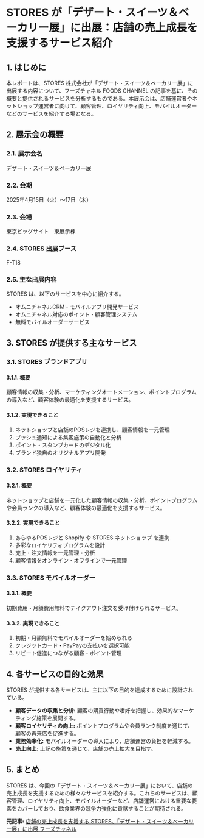 # STORES が「デザート・スイーツ＆ベーカリー展」に出展：店舗の売上成長を支援するサービス紹介

## 1. はじめに

本レポートは、STORES 株式会社が「デザート・スイーツ＆ベーカリー展」に出展する内容について、フーズチャネル FOODS CHANNEL の記事を基に、その概要と提供されるサービスを分析するものである。本展示会は、店舗運営者やネットショップ運営者に向けて、顧客管理、ロイヤリティ向上、モバイルオーダーなどのサービスを紹介する場となる。

## 2. 展示会の概要

### 2.1. 展示会名

デザート・スイーツ＆ベーカリー展

### 2.2. 会期

2025年4月15日（火）～17日（木）

### 2.3. 会場

東京ビッグサイト　東展示棟

### 2.4. STORES 出展ブース

F-T18

### 2.5. 主な出展内容

STORES は、以下のサービスを中心に紹介する。

* オムニチャネルCRM・モバイルアプリ開発サービス
* オムニチャネル対応のポイント・顧客管理システム
* 無料モバイルオーダーサービス

## 3. STORES が提供する主なサービス

### 3.1. STORES ブランドアプリ

#### 3.1.1. 概要

顧客情報の収集・分析、マーケティングオートメーション、ポイントプログラムの導入など、顧客体験の最適化を支援するサービス。

#### 3.1.2. 実現できること

1. ネットショップと店舗のPOSレジを連携し、顧客情報を一元管理
2. プッシュ通知による集客施策の自動化と分析
3. ポイント・スタンプカードのデジタル化
4. ブランド独自のオリジナルアプリ開発

### 3.2. STORES ロイヤリティ

#### 3.2.1. 概要

ネットショップと店舗を一元化した顧客情報の収集・分析、ポイントプログラムや会員ランクの導入など、顧客体験の最適化を支援するサービス。

#### 3.2.2. 実現できること

1. あらゆるPOSレジと Shopify や STORES ネットショップ を連携
2. 多彩なロイヤリティプログラムを設計
3. 売上・注文情報を一元管理・分析
4. 顧客情報をオンライン・オフラインで一元管理

### 3.3. STORES モバイルオーダー

#### 3.3.1. 概要

初期費用・月額費用無料でテイクアウト注文を受け付けられるサービス。

#### 3.3.2. 実現できること

1. 初期・月額無料でモバイルオーダーを始められる
2. クレジットカード・PayPayの支払いを選択可能
3. リピート促進につながる顧客・ポイント管理

## 4. 各サービスの目的と効果

STORES が提供する各サービスは、主に以下の目的を達成するために設計されている。

* **顧客データの収集と分析:** 顧客の購買行動や嗜好を把握し、効果的なマーケティング施策を展開する。
* **顧客ロイヤリティの向上:** ポイントプログラムや会員ランク制度を通じて、顧客の再来店を促進する。
* **業務効率化:** モバイルオーダーの導入により、店舗運営の負担を軽減する。
* **売上向上:** 上記の施策を通じて、店舗の売上拡大を目指す。

## 5. まとめ

STORES は、今回の「デザート・スイーツ＆ベーカリー展」において、店舗の売上成長を支援するための様々なサービスを紹介する。これらのサービスは、顧客管理、ロイヤリティ向上、モバイルオーダーなど、店舗運営における重要な要素をカバーしており、飲食業界の競争力強化に貢献することが期待される。



**元記事:** [店舗の売上成長を支援する STORES、「デザート・スイーツ＆ベーカリー展」に出展 フーズチャネル](https://foods-ch.infomart.co.jp/news/162443)